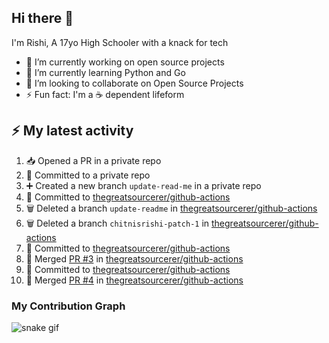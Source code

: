 ## Hi there 👋

I'm Rishi, A 17yo High Schooler with a knack for tech

- 🔭 I’m currently working on open source projects
- 🌱 I’m currently learning Python and Go
- 👯 I’m looking to collaborate on Open Source Projects
- ⚡ Fun fact: I'm a ☕ dependent lifeform


## :zap: My latest activity

<!--START_SECTION:activity-->
1. 📥 Opened a PR in a private repo
2. 📝 Committed to a private repo
3. ➕ Created a new branch `update-read-me` in a private repo
4. 📝 Committed to [thegreatsourcerer/github-actions](https://github.com/thegreatsourcerer/github-actions/commit/9c95c6b126eed7186c941ffb85aca2ea508543fb)
5. 🗑️ Deleted a branch `update-readme` in [thegreatsourcerer/github-actions](https://github.com/thegreatsourcerer/github-actions)
6. 🗑️ Deleted a branch `chitnisrishi-patch-1` in [thegreatsourcerer/github-actions](https://github.com/thegreatsourcerer/github-actions)
7. 📝 Committed to [thegreatsourcerer/github-actions](https://github.com/thegreatsourcerer/github-actions/commit/85fdf3166346bfa56817c836c3d21cb8fba66b8d)
8. 🔀 Merged [PR #3](https://github.com/thegreatsourcerer/github-actions/pull/3) in [thegreatsourcerer/github-actions](https://github.com/thegreatsourcerer/github-actions)
9. 📝 Committed to [thegreatsourcerer/github-actions](https://github.com/thegreatsourcerer/github-actions/commit/d821f0b3cbf293afacf09137bdd8dffd146b6a6c)
10. 🔀 Merged [PR #4](https://github.com/thegreatsourcerer/github-actions/pull/4) in [thegreatsourcerer/github-actions](https://github.com/thegreatsourcerer/github-actions)
<!--END_SECTION:activity-->


### My Contribution Graph

![snake gif](https://github.com/thegreatsourcerer/thegreatsourcerer/blob/output/ocean.gif)


